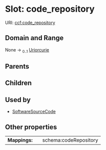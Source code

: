 
# Slot: code_repository



URI: [ccf:code_repository](http://purl.org/ccf/code_repository)


## Domain and Range

None &#8594;  <sub>0..1</sub> [Uriorcurie](types/Uriorcurie.md)

## Parents


## Children


## Used by

 * [SoftwareSourceCode](SoftwareSourceCode.md)

## Other properties

|  |  |  |
| --- | --- | --- |
| **Mappings:** | | schema:codeRepository |